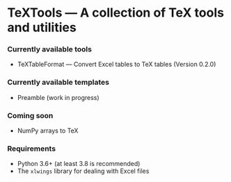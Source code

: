 # TeXTools — A collection of TeX tools and utilities

### Currently available tools
- TeXTableFormat — Convert Excel tables to TeX tables (Version 0.2.0)

### Currently available templates
- Preamble (work in progress)

### Coming soon
- NumPy arrays to TeX

### Requirements
* Python 3.6+ (at least 3.8 is recommended)
* The `xlwings` library for dealing with Excel files
